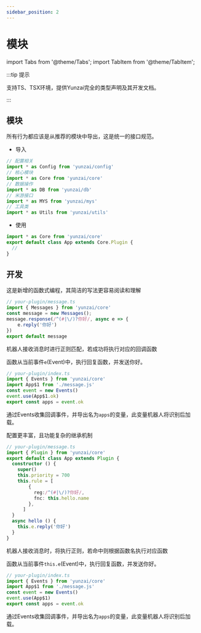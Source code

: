 ```yaml
---
sidebar_position: 2
---
```


# 模块

import Tabs from '@theme/Tabs';
import TabItem from '@theme/TabItem';


:::tip 提示

支持TS、TSX环境，提供Yunzai完全的类型声明及其开发文档。

:::

## 模块

所有行为都应该是从推荐的模块中导出，这是统一的接口规范。

- 导入

```ts
// 配置相关
import * as Config from 'yunzai/config'
// 核心模块
import * as Core from 'yunzai/core'
// 数据操作
import * as DB from 'yunzai/db'
// 米游接口
import * as MYS from 'yunzai/mys'
// 工具类
import * as Utils from 'yunzai/utils'
```

- 使用

```ts
import * as Core from 'yunzai/core'
export default class App extends Core.Plugin {
  //
}
```

## 开发

<Tabs>
  <TabItem value="apple" label="回调" default>

这是新增的函数式编程，其简洁的写法更容易阅读和理解

```ts
// your-plugin/message.ts
import { Messages } from 'yunzai/core'
const message = new Messages();
message.response(/^(#|\/)?你好/, async e => {
    e.reply('你好')
})
export default message
```

机器人接收消息时进行正则匹配，若成功将执行对应的回调函数

函数从当前事件`e`(Event)中，执行回复函数，并发送你好。

```ts
// your-plugin/index.ts
import { Events } from 'yunzai/core'
import App$1 from './message.js'
const event = new Events()
event.use(App$1.ok)
export const apps = event.ok
```
通过Events收集回调事件，并导出名为`apps`的变量，此变量机器人将识别后加载。

  </TabItem>
  <TabItem value="orange" label="继承">

配置更丰富，且功能复杂的继承机制

```ts
// your-plugin/message.ts
import { Plugin } from 'yunzai/core'
export default class App extends Plugin {
  constructor () {
    super()
    this.priority = 700
    this.rule = [
        {
          reg:/^(#|\/)?你好/,
          fnc: this.hello.name
        },
      ]
  }
  async hello () {
    this.e.reply('你好')
  }
}
```

机器人接收消息时，将执行正则，若命中则根据函数名执行对应函数

函数从当前事件`this.e`(Event)中，执行回复函数，并发送你好。

```ts
// your-plugin/index.ts
import { Events } from 'yunzai/core'
import App$1 from './message.js'
const event = new Events()
event.use(App$1)
export const apps = event.ok
```

通过Events收集回调事件，并导出名为`apps`的变量，此变量机器人将识别后加载。

  </TabItem>
</Tabs>